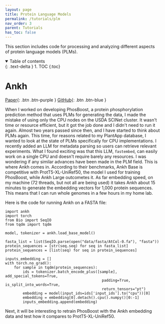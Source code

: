 ```yaml
---
layout: page
title: Protein Language Models
permalink: /tutorials/plm
nav_order: 3
parent: Tutorials
has_toc: false
---
```


This section includes code for processing and analyzing different aspects of protein language models (PLMs). 

<details open markdown="block">
  <summary>
    Table of contents
  </summary>
  {: .text-delta }
1. TOC
{:toc}
</details>

# Ankh

[Paper](https://arxiv.org/abs/2301.06568){: .btn .btn-purple }
[GitHub](https://github.com/agemagician/Ankh){: .btn .btn-blue }

When I worked on developing PhosBoost, a protein phosphorylation prediction method that uses PLMs for generating the data, I made the mistake of using only the CPU nodes on the USDA SCINet cluster. It wasn't time or resource efficient, but it got the job done and I didn't need to run it again. Almost two years passed since then, and I have started to think about PLMs again. This time, for reasons related to my PlantApp database, I wanted to look at the state of PLMs specifically for CPU implementations. I recently added an LLM for metadata parsing so users can retrieve relevant experiments. What I found exciting was that this LLM, `fastembed`, can easily work on a single CPU and doesn't require barely any resources. I was wondering if any similar advances have been made in the PLM field. This is where Ankh comes in. According to their benchmarks, Ankh Base is competitive with ProtT5-XL-UniRef50, the model I used for training PhosBoost, while Ankh Large outcometes it. As far embedding speed, on my machine (72 threads, but not all are being used) it takes Ankh about 15 minutes to generate the embedding vectors for 1,000 protein sequences. This means that I can run whole genomes in a few hours in my home lab.

Here is the code for running Ankh on a FASTA file:

```
import ankh
import torch
from Bio import SeqIO
from tqdm import tqdm

model, tokenizer = ankh.load_base_model()

fasta_list = list(SeqIO.parse(open("data/fasta/AtCol-0.fa"), "fasta"))
protein_sequences = [str(seq.seq) for seq in fasta_list]
protein_sequences = [list(seq) for seq in protein_sequences]

inputs_embedding = []
with torch.no_grad():
    for sample in tqdm(protein_sequences):
        ids = tokenizer.batch_encode_plus([sample], add_special_tokens=True, 
                                            padding=True, is_split_into_words=True, 
                                            return_tensors="pt")
        embedding = model(input_ids=ids['input_ids'].to("cpu"))[0]
        embedding = embedding[0].detach().cpu().numpy()[0:-1]
        inputs_embedding.append(embedding)
```

Next, it will be interesting to retrain PhosBoost with the Ankh embedding data and test how it compares to ProtT5-XL-UniRef50.